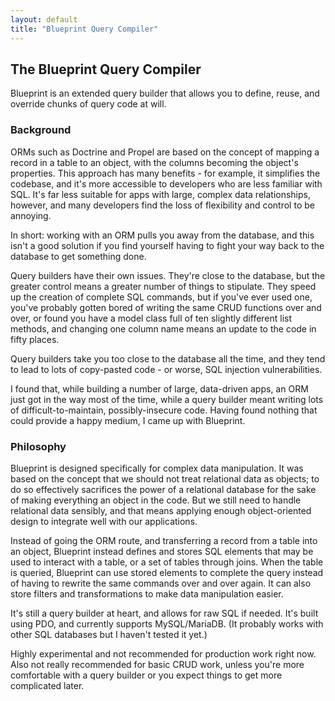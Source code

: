 ```yaml
---
layout: default
title: "Blueprint Query Compiler"
---
```


## The Blueprint Query Compiler

Blueprint is an extended query builder that allows you to define, reuse, and override chunks of query code at will.

### Background

ORMs such as Doctrine and Propel are based on the concept of mapping a record in a table to an object, with the columns becoming the object's properties. This approach has many benefits - for example, it simplifies the codebase, and it's more accessible to developers who are less familiar with SQL. It's far less suitable for apps with large, complex data relationships, however, and many developers find the loss of flexibility and control to be annoying.

In short: working with an ORM pulls you away from the database, and this isn't a good solution if you find yourself having to fight your way back to the database to get something done.

Query builders have their own issues. They're close to the database, but the greater control means a greater number of things to stipulate. They speed up the creation of complete SQL commands, but if you've ever used one, you've probably gotten bored of writing the same CRUD functions over and over, or found you have a model class full of ten slightly different list methods, and changing one column name means an update to the code in fifty places.

Query builders take you too close to the database all the time, and they tend to lead to lots of copy-pasted code - or worse, SQL injection vulnerabilities.

I found that, while building a number of large, data-driven apps, an ORM just got in the way most of the time, while a query builder meant writing lots of difficult-to-maintain, possibly-insecure code. Having found nothing that could provide a happy medium, I came up with Blueprint.

### Philosophy

Blueprint is designed specifically for complex data manipulation. It was based on the concept that we should not treat relational data as objects; to do so effectively sacrifices the power of a relational database for the sake of making everything an object in the code. But we still need to handle relational data sensibly, and that means applying enough object-oriented design to integrate well with our applications.
 
Instead of going the ORM route, and transferring a record from a table into an object, Blueprint instead defines and stores SQL elements that may be used to interact with a table, or a set of tables through joins. When the table is queried, Blueprint can use stored elements to complete the query instead of having to rewrite the same commands over and over again. It can also store filters and transformations to make data manipulation easier.

It's still a query builder at heart, and allows for raw SQL if needed. It's built using PDO, and currently supports MySQL/MariaDB. (It probably works with other SQL databases but I haven't tested it yet.)

Highly experimental and not recommended for production work right now. Also not really recommended for basic CRUD work, unless you're more comfortable with a query builder or you expect things to get more complicated later.
